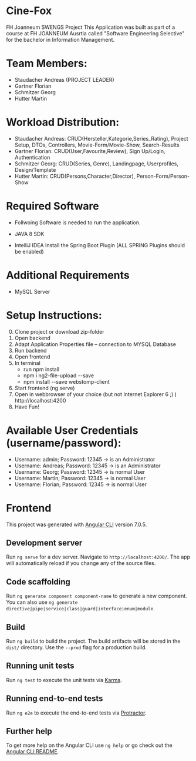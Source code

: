 # Cine-Fox
FH Joanneum SWENGS Project
This Application was built as part of a course at FH JOANNEUM Ausrtia called "Software Engineering Selective" for the bachelor in Information Management.


# Team Members:
* Staudacher Andreas (PROJECT LEADER)  
* Gartner Florian  
* Schmitzer Georg  
* Hutter Martin  


# Workload Distribution:
* Staudacher Andreas: CRUD(Hersteller,Kategorie,Series_Rating), Project Setup, DTOs, Controllers, Movie-Form/Movie-Show, Search-Results  
* Gartner Florian: CRUD(User,Favourite,Review),  Sign Up/Login, Authentication   
* Schmitzer Georg: CRUD(Series, Genre), Landingpage, Userprofiles, Design/Template  
* Hutter Martin: CRUD(Persons,Character,Director), Person-Form/Person-Show   

# Required Software
* Follwoing Software is needed to run the application.

* JAVA 8 SDK

* IntelliJ IDEA Install the Spring Boot Plugin  (ALL SPRING Plugins should be enabled)

# Additional Requirements
* MySQL Server



# Setup Instructions:
0. Clone project or download zip-folder   
1. Open backend   
2. Adapt Application Properties file – connection to MYSQL Database   
3. Run backend   
4. Open frontend  
5. In terminal 
	- run npm install  
	- npm i ng2-file-upload --save 
	- npm install --save webstomp-client  
6. Start frontend (ng serve)  
7. Open in webbrowser of your choice (but not Internet Explorer 6 ;) ) http://localhost:4200  
8. Have Fun!  



# Available User Credentials (username/password):  
* Username: admin; Password: 12345 -> is an Administrator  
* Username: Andreas; Password: 12345 -> is an Administrator  
* Username: Georg; Password: 12345 -> is normal User  
* Username: Martin; Password: 12345 -> is normal User  
* Username: Florian; Password: 12345 -> is normal User  



# Frontend

This project was generated with [Angular CLI](https://github.com/angular/angular-cli) version 7.0.5.

## Development server

Run `ng serve` for a dev server. Navigate to `http://localhost:4200/`. The app will automatically reload if you change any of the source files.

## Code scaffolding

Run `ng generate component component-name` to generate a new component. You can also use `ng generate directive|pipe|service|class|guard|interface|enum|module`.

## Build

Run `ng build` to build the project. The build artifacts will be stored in the `dist/` directory. Use the `--prod` flag for a production build.

## Running unit tests

Run `ng test` to execute the unit tests via [Karma](https://karma-runner.github.io).

## Running end-to-end tests

Run `ng e2e` to execute the end-to-end tests via [Protractor](http://www.protractortest.org/).

## Further help

To get more help on the Angular CLI use `ng help` or go check out the [Angular CLI README](https://github.com/angular/angular-cli/blob/master/README.md).

